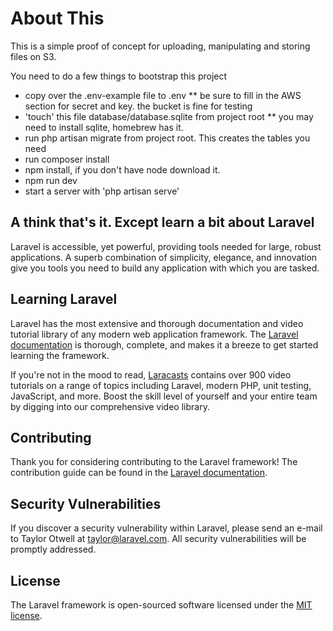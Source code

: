 # About This

This is a simple proof of concept for uploading, manipulating and storing files on S3.

You need to do a few things to bootstrap this project

* copy over the .env-example file to .env
** be sure to fill in the AWS section for secret and key. the bucket is fine for testing
* 'touch' this file database/database.sqlite from project root
** you may need to install sqlite, homebrew has it.
* run php artisan migrate from project root. This creates the tables you need
* run composer install
* npm install, if you don't have node download it.
* npm run dev
* start a server with 'php artisan serve'

A think that's it. Except learn a bit about Laravel
--------------------------------------------------- 

Laravel is accessible, yet powerful, providing tools needed for large, robust applications. A superb combination of simplicity, elegance, and innovation give you tools you need to build any application with which you are tasked.

## Learning Laravel

Laravel has the most extensive and thorough documentation and video tutorial library of any modern web application framework. The [Laravel documentation](https://laravel.com/docs) is thorough, complete, and makes it a breeze to get started learning the framework.

If you're not in the mood to read, [Laracasts](https://laracasts.com) contains over 900 video tutorials on a range of topics including Laravel, modern PHP, unit testing, JavaScript, and more. Boost the skill level of yourself and your entire team by digging into our comprehensive video library.

## Contributing

Thank you for considering contributing to the Laravel framework! The contribution guide can be found in the [Laravel documentation](http://laravel.com/docs/contributions).

## Security Vulnerabilities

If you discover a security vulnerability within Laravel, please send an e-mail to Taylor Otwell at taylor@laravel.com. All security vulnerabilities will be promptly addressed.

## License

The Laravel framework is open-sourced software licensed under the [MIT license](http://opensource.org/licenses/MIT).
